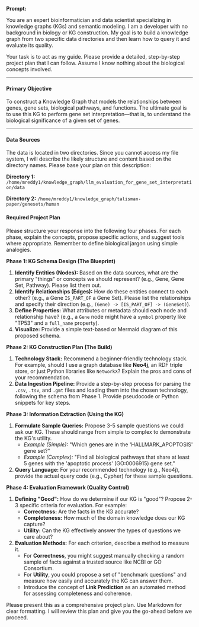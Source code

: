 **Prompt:**

You are an expert bioinformatician and data scientist specializing in knowledge graphs (KGs) and semantic modeling. I am a developer with no background in biology or KG construction. My goal is to build a knowledge graph from two specific data directories and then learn how to query it and evaluate its quality.

Your task is to act as my guide. Please provide a detailed, step-by-step project plan that I can follow. Assume I know nothing about the biological concepts involved.

---

#### **Primary Objective**

To construct a Knowledge Graph that models the relationships between genes, gene sets, biological pathways, and functions. The ultimate goal is to use this KG to perform gene set interpretation—that is, to understand the biological significance of a given set of genes.

---

#### **Data Sources**

The data is located in two directories. Since you cannot access my file system, I will describe the likely structure and content based on the directory names. Please base your plan on this description:

**Directory 1:** `/home/mreddy1/knowledge_graph/llm_evaluation_for_gene_set_interpretation/data`

**Directory 2:** `/home/mreddy1/knowledge_graph/talisman-paper/genesets/human`


#### **Required Project Plan**

Please structure your response into the following four phases. For each phase, explain the concepts, propose specific actions, and suggest tools where appropriate. Remember to define biological jargon using simple analogies.

**Phase 1: KG Schema Design (The Blueprint)**
1.  **Identify Entities (Nodes):** Based on the data sources, what are the primary "things" or concepts we should represent? (e.g., Gene, Gene Set, Pathway). Please list them out.
2.  **Identify Relationships (Edges):** How do these entities connect to each other? (e.g., a Gene `IS_PART_OF` a Gene Set). Please list the relationships and specify their direction (e.g., `(Gene) -> [IS_PART_OF] -> (GeneSet)`).
3.  **Define Properties:** What attributes or metadata should each node and relationship have? (e.g., a `Gene` node might have a `symbol` property like "TP53" and a `full_name` property).
4.  **Visualize:** Provide a simple text-based or Mermaid diagram of this proposed schema.

**Phase 2: KG Construction Plan (The Build)**
1.  **Technology Stack:** Recommend a beginner-friendly technology stack. For example, should I use a graph database like **Neo4j**, an RDF triple store, or just Python libraries like `NetworkX`? Explain the pros and cons of your recommendation.
2.  **Data Ingestion Pipeline:** Provide a step-by-step process for parsing the `.csv`, `.tsv`, and `.gmt` files and loading them into the chosen technology, following the schema from Phase 1. Provide pseudocode or Python snippets for key steps.

**Phase 3: Information Extraction (Using the KG)**
1.  **Formulate Sample Queries:** Propose 3-5 sample questions we could ask our KG. These should range from simple to complex to demonstrate the KG's utility.
    * *Example (Simple):* "Which genes are in the 'HALLMARK_APOPTOSIS' gene set?"
    * *Example (Complex):* "Find all biological pathways that share at least 5 genes with the 'apoptotic process' (GO:0006915) gene set."
2.  **Query Language:** For your recommended technology (e.g., Neo4j), provide the actual query code (e.g., Cypher) for these sample questions.

**Phase 4: Evaluation Framework (Quality Control)**
1.  **Defining "Good":** How do we determine if our KG is "good"? Propose 2-3 specific criteria for evaluation. For example:
    * **Correctness:** Are the facts in the KG accurate?
    * **Completeness:** How much of the domain knowledge does our KG capture?
    * **Utility:** Can the KG effectively answer the types of questions we care about?
2.  **Evaluation Methods:** For each criterion, describe a method to measure it.
    * For **Correctness**, you might suggest manually checking a random sample of facts against a trusted source like NCBI or GO Consortium.
    * For **Utility**, you could propose a set of "benchmark questions" and measure how easily and accurately the KG can answer them.
    * Introduce the concept of **Link Prediction** as an automated method for assessing completeness and coherence.

Please present this as a comprehensive project plan. Use Markdown for clear formatting. I will review this plan and give you the go-ahead before we proceed.